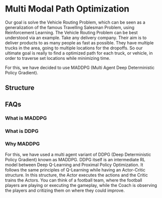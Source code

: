 # Multi Modal Path Optimization
Our goal is solve the Vehicle Routing Problem, which can be seen as a generalization of the famous Travelling Salesman Problem, using Reinforcement Learning.
The Vehicle Routing Problem can be best understood via an example.
Take any delivery company. Their aim is to deliver products to as many people as fast as possible. They have multiple trucks in the area, going to multiple locations for the dropoffs. So our ultimate goal is really to find a optimized path for each truck, or vehicle, in order to traverse set locations while minimizing time.

For this, we have decided to use MADDPG (Multi Agent Deep Deterministic Policy Gradient).


## Structure 



## FAQs

### What is MADDPG
### What is DDPG
### Why MADDPG

For this, we have used a multi agent variant of DDPG (Deep Deterministic Policy Gradient) known as MADDPG. DDPG itself is an intermediate RL model between Deep Q-Learning and Proximal Policy Optimization. It follows the same principles of Q-Learning while having an Actor-Critic structure. In this structure, the Actor executes the actions and the Critic trains the Actors. You can think of a football team, where the football players are playing or executing the gameplay, while the Coach is observing the players and critizing them on where they could improve.
